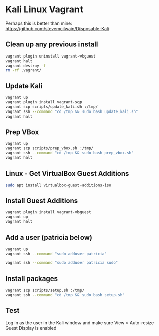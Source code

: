 # Kali Linux Vagrant

Perhaps this is better than mine: https://github.com/stevemcilwain/Disposable-Kali

## Clean up any previous install

~~~bash
vagrant plugin uninstall vagrant-vbguest
vagrant halt
vagrant destroy -f
rm -rf .vagrant/
~~~

## Update Kali

~~~bash
vagrant up
vagrant plugin install vagrant-scp
vagrant scp scripts/update_kali.sh :/tmp/
vagrant ssh --command "cd /tmp && sudo bash update_kali.sh"
vagrant halt
~~~

## Prep VBox

~~~bash
vagrant up
vagrant scp scripts/prep_vbox.sh :/tmp/
vagrant ssh --command "cd /tmp && sudo bash prep_vbox.sh"
vagrant halt
~~~

## Linux - Get VirtualBox Guest Additions

~~~bash
sudo apt install virtualbox-guest-additions-iso
~~~

## Install Guest Additions

~~~bash
vagrant plugin install vagrant-vbguest
vagrant up
vagrant halt
~~~

## Add a user (patricia below)

~~~bash
vagrant up
vagrant ssh --command "sudo adduser patricia"
~~~

~~~bash
vagrant ssh --command "sudo adduser patricia sudo"
~~~

## Install packages

~~~bash
vagrant scp scripts/setup.sh :/tmp/
vagrant ssh --command "cd /tmp && sudo bash setup.sh"
~~~

## Test

Log in as the user in the Kali window and make sure View > Auto-resize Guest Display is enabled
